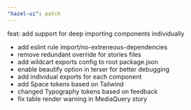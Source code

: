 ```yaml
---
"hazel-ui": patch
---
```


feat: add support for deep importing components individually

- add eslint rule import/no-extreneous-dependencies
- remove redundant override for stories files
- add wildcart exports config to root package.json
- enable beautify option in terser for better debugging
- add individual exports for each component
- add Space tokens based on Tailwind
- changed Typography tokens based on feedback
- fix table render warning in MediaQuery story
